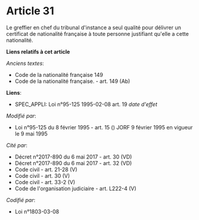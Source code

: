 # Article 31

Le greffier en chef du tribunal d'instance a seul qualité pour délivrer un certificat de nationalité française à toute
personne justifiant qu'elle a cette nationalité.

**Liens relatifs à cet article**

_Anciens textes_:

  - Code de la nationalité française 149
  - Code de la nationalité française. - art. 149 (Ab)

**Liens**:

  - SPEC_APPLI: Loi n°95-125 1995-02-08 art. 19 *date d'effet*

_Modifié par_:

  - Loi n°95-125 du 8 février 1995 - art. 15 () JORF 9 février 1995 en vigueur le 9 mai 1995

_Cité par_:

  - Décret n°2017-890 du 6 mai 2017 - art. 30 (VD)
  - Décret n°2017-890 du 6 mai 2017 - art. 32 (VD)
  - Code civil - art. 21-28 (V)
  - Code civil - art. 30 (V)
  - Code civil - art. 33-2 (V)
  - Code de l'organisation judiciaire - art. L222-4 (V)

_Codifié par_:

  - Loi n°1803-03-08
